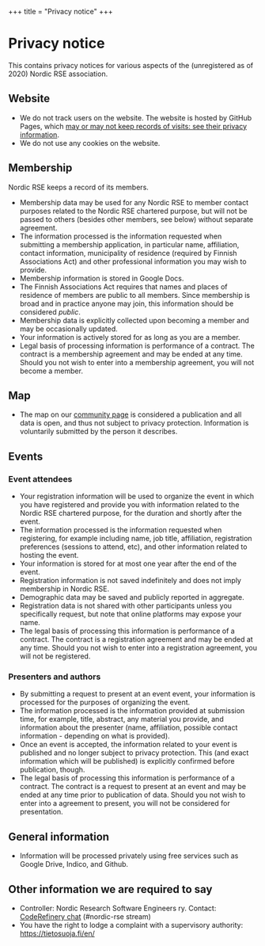 +++
title = "Privacy notice"
+++

# Privacy notice

This contains privacy notices for various aspects of the (unregistered
as of 2020) Nordic RSE association.


## Website

 * We do not track users on the website. The website is hosted by
   GitHub Pages, which [may or may not keep records of visits: see
   their privacy
   information](https://docs.github.com/en/free-pro-team@latest/github/site-policy/github-privacy-statement).
 * We do not use any cookies on the website.


## Membership

Nordic RSE keeps a record of its members.

* Membership data may be used for any Nordic RSE to member contact
  purposes related to the Nordic RSE chartered purpose, but will not
  be passed to others (besides other members, see below) without
  separate agreement.
* The information processed is the information requested when
  submitting a membership application, in particular name,
  affiliation, contact information, municipality of residence
  (required by Finnish Associations Act) and other professional
  information you may wish to provide.
* Membership information is stored in Google Docs.
* The Finnish Associations Act requires that names and places of residence
  of members are public to all members.
  Since membership is broad and in practice
  anyone may join, this information should be considered
  *public*.
* Membership data is explicitly collected upon becoming a member and
  may be occasionally updated.
* Your information is actively stored for as long as you are a member.
* Legal basis of processing information is performance of a contract.
  The contract is a membership agreement and may be ended at any time.
  Should you not wish to enter into a membership agreement, you will
  not become a member.

## Map

* The map on our [community page](https://nordic-rse.org/communities/)
  is considered a
  publication and all data is open, and thus not subject to privacy
  protection.  Information is voluntarily submitted by the person it
  describes.


## Events

### Event attendees

* Your registration information will be used to organize the event in
  which you have registered and provide you with information related
  to the Nordic RSE chartered purpose, for the duration and shortly
  after the event.
* The information processed is the information requested when
  registering, for example including name, job title, affiliation,
  registration preferences (sessions to attend, etc), and other
  information related to hosting the event.
* Your information is stored for at most one year after the end of the
  event.
* Registration information is not saved indefinitely and does not
  imply membership in Nordic RSE.
* Demographic data may be saved and publicly reported in aggregate.
* Registration data is not shared with other participants unless you
  specifically request, but note that online platforms may expose
  your name.
* The legal basis of processing this information is performance of a
  contract.  The contract is a registration agreement and may be ended
  at any time.  Should you not wish to enter into a registration
  agreement, you will not be registered.


### Presenters and authors

* By submitting a request to present at an event event, your
  information is processed for the purposes of organizing the event.
* The information processed is the information provided at submission
  time, for example, title, abstract, any material you provide, and
  information about the presenter (name, affiliation, possible contact
  information - depending on what is provided).
* Once an event is accepted, the information related to your event
  is published and no longer subject to privacy protection.  This
  (and exact information which will be published) is explicitly
  confirmed before publication, though.
* The legal basis of processing this information is performance of a
  contract.  The contract is a request to present at an event and may
  be ended at any time prior to publication of data.  Should you not
  wish to enter into a agreement to present, you will not be
  considered for presentation.


## General information

* Information will be processed privately using free services such as
  Google Drive, Indico, and Github.


## Other information we are required to say

* Controller: Nordic Research Software Engineers ry. Contact:
  [CodeRefinery chat](https://coderefinery.zulipchat.com) (#nordic-rse stream)
* You have the right to lodge a complaint with a supervisory
  authority: https://tietosuoja.fi/en/
